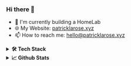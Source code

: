 ### Hi there 👋
- 🔭 I'm currently building a HomeLab
- 🌐 My Website: [patricklarose.xyz](https://patricklarose.xyz)
- 📫 How to reach me: [hello@patricklarose.xyz](mailto:hello@patricklarose.xyz)

<details>
<summary><b>🛠️ Tech Stack</b></summary>
<p>

| **Category** | **Technologies** |
| - | - |
**Languages** | [![Python](https://img.shields.io/static/v1?label=&message=Python&color=3C78A9&logo=python&logoColor=FFFFFF)](https://www.python.org/) [![JavaScript](https://img.shields.io/static/v1?label=&message=JavaScript&color=yellow&logo=javascript&logoColor=FFFFFF)](https://www.javascript.com/) [![Bash](https://img.shields.io/static/v1?label=&message=Bash&color=272e33&logo=gnubash&logoColor=FFFFFF)](https://www.gnu.org/software/bash/) [![CSS3](https://img.shields.io/static/v1?label=&message=CSS3&color=2465f1&logo=css3&logoColor=FFFFFF)](https://developer.mozilla.org/en-US/docs/Web/CSS) [![HTML5](https://img.shields.io/static/v1?label=&message=HTML5&color=f16529&logo=html5&logoColor=FFFFFF)](https://developer.mozilla.org/en-US/docs/Learn/HTML)
**Misc** | [![Linux](https://img.shields.io/static/v1?label=&message=Linux&color=dfa509&logo=linux&logoColor=FFFFFF)](https://www.linux.org/) [![Docker](https://img.shields.io/static/v1?label=&message=Docker&color=2496ED&logo=docker&logoColor=FFFFFF)](https://docker.com/) [![Git](https://img.shields.io/static/v1?label=&message=Git&color=e44c30&logo=git&logoColor=FFFFFF)](https://git-scm.com/) [![Markdown](https://img.shields.io/static/v1?label=&message=Markdown&color=000000&logo=markdown&logoColor=FFFFFF)](https://en.wikipedia.org/wiki/Markdown)
**Hardware** | [![Raspberry Pi](https://img.shields.io/static/v1?label=&message=RaspberryPi&color=ce1d56&logo=raspberrypi&logoColor=FFFFFF)](https://www.raspberrypi.org/) [![Arduino](https://img.shields.io/static/v1?label=&message=Arduino&color=00989d&logo=arduino&logoColor=FFFFFF)](https://www.arduino.cc/)
**Editors** | [![VS Code](https://img.shields.io/static/v1?label=&message=VS%20Code&color=9013FE&logo=visualstudiocode&logoColor=FFFFFF)](https://code.visualstudio.com/) [![Vim](https://img.shields.io/static/v1?label=&message=Vim&color=019733&logo=vim&logoColor=FFFFFF)](https://www.vim.org/)
</details>

<details>
<summary><b>📈 Github Stats</b></summary>
<p>

[![Patrick's GitHub stats](https://github-readme-stats.vercel.app/api?username=patricklarose&theme=dark)](https://github.com/anuraghazra/github-readme-stats)
</details>
